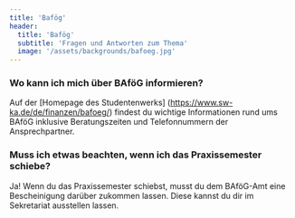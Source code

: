 ```yaml
---
title: 'Bafög'
header:
  title: 'Bafög'
  subtitle: 'Fragen und Antworten zum Thema'
  image: '/assets/backgrounds/bafoeg.jpg'
---
```

### Wo kann ich mich über BAföG informieren?

Auf der [Homepage des Studentenwerks] (https://www.sw-ka.de/de/finanzen/bafoeg/) findest du wichtige Informationen rund ums BAföG inklusive Beratungszeiten und Telefonnummern der Ansprechpartner.

### Muss ich etwas beachten, wenn ich das Praxissemester schiebe?

Ja! Wenn du das Praxissemester schiebst, musst du dem BAföG-Amt eine Bescheinigung darüber zukommen lassen. Diese kannst du dir im Sekretariat ausstellen lassen.
